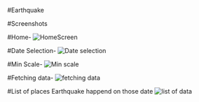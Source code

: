 #Earthquake

#Screenshots

#Home-
![HomeScreen](https://user-images.githubusercontent.com/72916174/191489784-4da237c4-cfd9-4d2d-a961-16c7f4d94d52.png)

#Date Selection-
![Date selection](https://user-images.githubusercontent.com/72916174/191489972-7c2f2345-c464-4618-b9b4-b2426f2e845c.png)

#Min Scale-
![Min scale](https://user-images.githubusercontent.com/72916174/191490065-925838fa-f05f-4857-9efd-068f35119d92.png)

#Fetching data-
![fetching data](https://user-images.githubusercontent.com/72916174/191490124-35fb9c01-06cc-4aa3-859f-77ce1790dd7b.png)

#List of places Earthquake happend on those date
![list of data](https://user-images.githubusercontent.com/72916174/191490205-af4ab081-67af-4b6e-915b-883b5a8cf2db.png)
